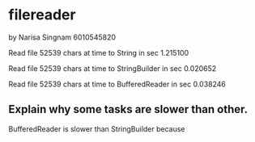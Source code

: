 # filereader
by Narisa Singnam 6010545820

Read file 52539 chars at time to String         in sec 1.215100

Read file 52539 chars at time to StringBuilder  in sec 0.020652

Read file 52539 chars at time to BufferedReader in sec 0.038246

## Explain why some tasks are slower than other.
BufferedReader is slower than StringBuilder because 

